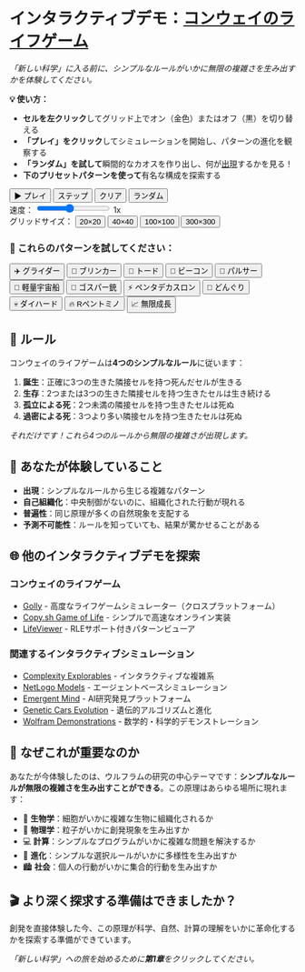 # インタラクティブデモ：[コンウェイのライフゲーム](annotation:conways-game-of-life)

*「新しい科学」に入る前に、シンプルなルールがいかに無限の複雑さを生み出すかを体験してください。*

**💡 使い方：**

- **セルを左クリック**してグリッド上でオン（金色）またはオフ（黒）を切り替える
- **「プレイ」をクリック**してシミュレーションを開始し、パターンの進化を観察する
- **「ランダム」を試して**瞬間的なカオスを作り出し、何が[出現](annotation:emergence)するかを見る！
- **下のプリセットパターンを使って**有名な構成を探索する

<div id="game-of-life-container" class="game-of-life-container">
    <div class="game-controls">
        <div class="control-row">
            <button id="play-pause-btn" class="control-btn primary">▶ プレイ</button>
            <button id="step-btn" class="control-btn">ステップ</button>
            <button id="clear-btn" class="control-btn">クリア</button>
            <button id="random-btn" class="control-btn">ランダム</button>
        </div>
        <div class="control-row">
            <label for="speed-slider">速度：</label>
            <input type="range" id="speed-slider" min="1" max="10" value="5" class="slider">
            <span id="speed-display">1x</span>
        </div>
        <div class="control-row">
            <label>グリッドサイズ：</label>
            <button id="grid-smallest" class="size-btn active">20×20</button>
            <button id="grid-small" class="size-btn">40×40</button>
            <button id="grid-medium" class="size-btn">100×100</button>
            <button id="grid-large" class="size-btn">300×300</button>
        </div>
    </div>

<canvas id="game-canvas" class="game-canvas"></canvas>

<div class="pattern-library">
    <h3>🎨 これらのパターンを試してください：</h3>
    <div class="pattern-buttons">
        <button class="pattern-btn" data-pattern="glider">✈️ グライダー</button>
        <button class="pattern-btn" data-pattern="blinker">💫 ブリンカー</button>
        <button class="pattern-btn" data-pattern="toad">🐸 トード</button>
        <button class="pattern-btn" data-pattern="beacon">🔆 ビーコン</button>
        <button class="pattern-btn" data-pattern="pulsar">🌟 パルサー</button>
        <button class="pattern-btn" data-pattern="lightweight-spaceship">🚀 軽量宇宙船</button>
        <button class="pattern-btn" data-pattern="gosper-gun">🔫 ゴスパー銃</button>
        <button class="pattern-btn" data-pattern="pentadecathlon">⚡ ペンタデカスロン</button>
        <button class="pattern-btn" data-pattern="acorn">🌰 どんぐり</button>
        <button class="pattern-btn" data-pattern="diehard">💀 ダイハード</button>
        <button class="pattern-btn" data-pattern="r-pentomino">🔥 Rペントミノ</button>
        <button class="pattern-btn" data-pattern="infinite-growth">📈 無限成長</button>
    </div>
</div>

## 🧬 ルール

コンウェイのライフゲームは**4つのシンプルなルール**に従います：

1. **誕生**：正確に3つの生きた隣接セルを持つ死んだセルが生きる
2. **生存**：2つまたは3つの生きた隣接セルを持つ生きたセルは生き続ける
3. **孤立による死**：2つ未満の隣接セルを持つ生きたセルは死ぬ
4. **過密による死**：3つより多い隣接セルを持つ生きたセルは死ぬ

*それだけです！これら4つのルールから無限の複雑さが出現します。*

## 🎯 あなたが体験していること

- **出現**：シンプルなルールから生じる複雑なパターン
- **自己組織化**：中央制御がないのに、組織化された行動が現れる
- **普遍性**：同じ原理が多くの自然現象を支配する
- **予測不可能性**：ルールを知っていても、結果が驚かせることがある

## 🌐 他のインタラクティブデモを探索

### コンウェイのライフゲーム
- [Golly](https://golly.sourceforge.io/) - 高度なライフゲームシミュレーター（クロスプラットフォーム）
- [Copy.sh Game of Life](https://copy.sh/life/) - シンプルで高速なオンライン実装
- [LifeViewer](https://lazyslug.com/lifeviewer/) - RLEサポート付きパターンビューア

### 関連するインタラクティブシミュレーション
- [Complexity Explorables](https://www.complexity-explorables.org/) - インタラクティブな複雑系
- [NetLogo Models](https://ccl.northwestern.edu/netlogo/models/) - エージェントベースシミュレーション
- [Emergent Mind](https://emergentmind.com/) - AI研究発見プラットフォーム
- [Genetic Cars Evolution](https://rednuht.org/genetic_cars_2/) - 遺伝的アルゴリズムと進化
- [Wolfram Demonstrations](https://demonstrations.wolfram.com/) - 数学的・科学的デモンストレーション

## 🧠 なぜこれが重要なのか

あなたが今体験したのは、ウルフラムの研究の中心テーマです：**シンプルなルールが無限の複雑さを生み出すことができる**。この原理はあらゆる場所に現れます：

- 🌿 **生物学**：細胞がいかに複雑な生物に組織化されるか
- 🌊 **物理学**：粒子がいかに創発現象を生み出すか
- 💻 **計算**：シンプルなプログラムがいかに複雑な問題を解決するか
- 🧬 **進化**：シンプルな選択ルールがいかに多様性を生み出すか
- 🏙️ **社会**：個人の行動がいかに集合的行動を生み出すか

## 🎬 より深く探求する準備はできましたか？

創発を直接体験した今、この原理が科学、自然、計算の理解をいかに革命化するかを探索する準備ができています。

*「新しい科学」への旅を始めるために**第1章**をクリックしてください。*